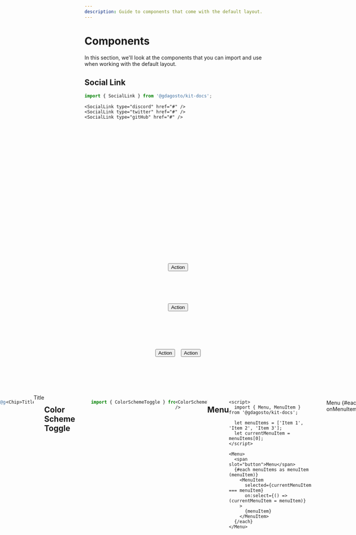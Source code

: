 ```yaml
---
description: Guide to components that come with the default layout.
---
```


# Components

In this section, we'll look at the components that you can import and use when working with
the default layout.

## Social Link

<script>
import { SocialLink } from '$lib';
</script>

```js copy
import { SocialLink } from '@gdagosto/kit-docs';
```

```svelte copy
<SocialLink type="discord" href="#" />
<SocialLink type="twitter" href="#" />
<SocialLink type="gitHub" href="#" />
```

<div style="display: flex; justify-content: center;">
  <SocialLink type="discord" href="#" />
  <div style="margin: 0 1rem;" />
  <SocialLink type="twitter" href="#" />
  <div style="margin: 0 1rem;" />
  <SocialLink type="gitHub" href="#" />
</div>

## Tabbed Links

```js copy
import { TabbedLinks } from '@gdagosto/kit-docs';
```

```svelte copy
<TabbedLinks
  links={[
    { title: 'First Tab', href: '/first-tab-link' },
    { title: 'Second Tab', href: '/second-tab-link' },
  ]}
/>
```

<div style="display: flex; justify-content: center;">
  <TabbedLinks 
    links={[
      { title: 'First Tab', href: '/docs/default-layout/components' },
      { title: 'Second Tab', href: '#' },
    ]} 
  />
</div>

## Button

<script>
import { Button } from '$lib';
</script>

```js copy
import { Button } from '@gdagosto/kit-docs';
```

### Default

```svelte copy
<Button>Action</Button>
```

<div style="display: flex; justify-content: center;">
  <Button>Action</Button>
</div>

### Link

```svelte copy
<Button href="#">Action</Button>
```

<div style="display: flex; justify-content: center;">
  <Button href="#">Action</Button>
</div>

### Raised

```svelte copy
<Button primary type="raised">Action</Button>
<Button type="raised">Action</Button>
```

<div style="display: flex; justify-content: center;">
  <Button primary type="raised">Action</Button>
  <div style="margin: 0 8px;"></div>
  <Button type="raised">Action</Button>
</div>

### Arrow

```svelte copy
<Button arrow="left">Previous</Button>
<Button arrow="right">Next</Button>
```

<div style="display: flex; justify-content: center;">
  <Button arrow="left">Previous</Button>
  <div style="margin: 0 1.5rem;" />
  <Button arrow="right">Next</Button>
</div>

## Select

<script>
import { Select } from '$lib';
</script>

```svelte copy
<script>
  import { Select } from '@gdagosto/kit-docs';

  let options = ['Option A', 'Option B', 'Option C'];
  let value = options[0];
</script>

<Select title="Title" {options} bind:value />
```

<div style="display: flex; justify-content: center;">
  <Select title="Title" options={['Option A', 'Option B', 'Option C']} />
</div>

## Chip

<script>
import { Chip } from '$lib';
</script>

```js copy
import { Chip } from '@gdagosto/kit-docs';
```

```svelte copy
<Chip>Title</Chip>
```

<div style="display: flex; justify-content: center;">
  <Chip>Title</Chip>
</div>

## Color Scheme Toggle

<script>
import { ColorSchemeToggle } from '$lib';
</script>

```js copy
import { ColorSchemeToggle } from '@gdagosto/kit-docs';
```

```svelte copy
<ColorSchemeToggle />
```

<div style="display: flex; justify-content: center;">
  <ColorSchemeToggle />
</div>

## Menu

<script>
import { Menu, MenuItem } from '$lib';

let menuItems = ['Item 1', 'Item 2', 'Item 3'];
let currentMenuItem = menuItems[0];

function onMenuItemSelect(item) {
  currentMenuItem = item;
}
</script>

```svelte copy
<script>
  import { Menu, MenuItem } from '@gdagosto/kit-docs';

  let menuItems = ['Item 1', 'Item 2', 'Item 3'];
  let currentMenuItem = menuItems[0];
</script>

<Menu>
  <span slot="button">Menu</span>
  {#each menuItems as menuItem (menuItem)}
    <MenuItem
      selected={currentMenuItem === menuItem}
      on:select={() => (currentMenuItem = menuItem)}
    >
      {menuItem}
    </MenuItem>
  {/each}
</Menu>
```

<div style="display: flex; justify-content: center;">
  <Menu>
    <span slot="button">Menu</span>
    {#each menuItems as menuItem (menuItem)}
      <MenuItem selected={currentMenuItem === menuItem} on:select={() => onMenuItemSelect(menuItem)}>
        {menuItem}
      </MenuItem>
    {/each}
  </Menu>
</div>

## Popover

<script>
import { Popover } from '$lib';
</script>

```svelte copy
<script>
  import { Popover } from '@gdagosto/kit-docs';
</script>

<Popover overlay>
  <span slot="button">Popover</span>
  Content here.
</Popover>
```

<div style="display: flex; justify-content: center;">
  <Popover overlay>
    <span slot="button">Popover</span>
    Content here.
  </Popover>
</div>
